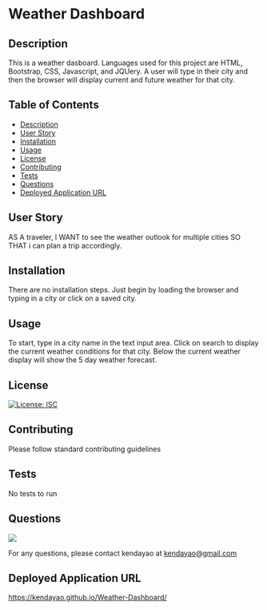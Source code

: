 # Weather Dashboard




## Description


This is a weather dasboard. Languages used for this project are HTML, Bootstrap, CSS, Javascript, and JQUery. A user will type in their city and then the browser will display current and future weather for that city.


## Table of Contents

* [Description](#description)
* [User Story](#user-story)
* [Installation](#installation)
* [Usage](#usage)
* [License](#license)
* [Contributing](#contributing)
* [Tests](#tests)
* [Questions](#questions)
* [Deployed Application URL](#deployed-application-URL)



## User Story


AS A traveler, I WANT to see the weather outlook for multiple cities SO THAT i can plan a trip accordingly.


## Installation


There are no installation steps. Just begin by loading the browser and typing in a city or click on a saved city.


## Usage


To start, type in a city name in the text input area. Click on search to display the current weather conditions for that city. Below the current weather display will show the 5 day weather forecast.


## License


[![License: ISC](https://img.shields.io/badge/License-ISC-blue.svg)](https://opensource.org/licenses/ISC)


## Contributing


Please follow standard contributing guidelines


## Tests


No tests to run


## Questions

![](https://avatars3.githubusercontent.com/u/62568395?v=4)

For any questions, please contact kendayao at kendayao@gmail.com

## Deployed Application URL


https://kendayao.github.io/Weather-Dashboard/

